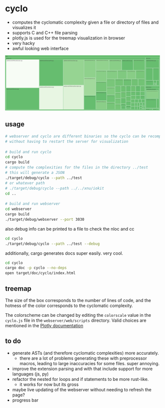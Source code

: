 cyclo
=====

* computes the cyclomatic complexity given a file or directory of files and
visualizes it
* supports C and C++ file parsing
* plotly.js is used for the treemap visualization in browser
* very hacky
* awful looking web interface

![](images/xnu-iokit-treemap.png)

usage
-----

```sh
# webserver and cyclo are different binaries so the cyclo can be recomputed
# without having to restart the server for visualization

# build and run cyclo
cd cyclo
cargo build
# compute the complexities for the files in the directory ../test
# this will generate a JSON
./target/debug/cyclo --path ../test
# or whatever path
# ./target/debug/cyclo --path ../../xnu/iokit
cd ..

# build and run webserver
cd webserver
cargo build
./target/debug/webserver --port 3030
```

also debug info can be printed to a file to check the nloc and cc

```sh
cd cyclo
./target/debug/cyclo --path ../test --debug
```

additionally, cargo generates docs super easily. very cool.

```sh
cd cyclo
cargo doc -p cyclo --no-deps
open target/doc/cyclo/index.html
```

treemap
-------

The size of the box corresponds to the number of lines of code, and the hotness of
the color corresponds to the cyclomatic complexity.

The colorscheme can be changed by editing the `colorscale` value in the `cyclo.js`
file in the `webserver/web/scripts` directory. Valid choices are mentioned in the
[Plotly documentation](https://plotly.com/javascript/reference/treemap/#treemap-marker-colorscale)


to do
-----

* generate ASTs (and therefore cyclomatic complexities) more accurately.
    * there are a lot of problems generating these with preprocessor macros,
    leading to large inaccuracies for some files. super annoying.
* improve the extension parsing and with that include support for more languages (js, py)
* refactor the nested for loops and if statements to be more rust-like.
    * it works for now but its gross
* maybe live updating of the webserver without needing to refresh the page?
* progress bar
